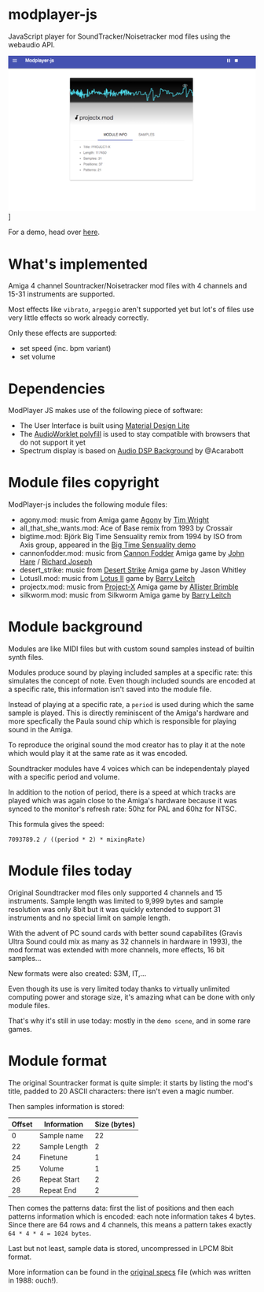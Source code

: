 # modplayer-js
JavaScript player for SoundTracker/Noisetracker mod files using the webaudio API.

![ModPlayer screenshot](./img/screenshot.png)]

For a demo, head over [here](http://htmlpreview.github.io/?https://github.com/warpdesign/modplayer-js/blob/master/index.html).

# What's implemented

Amiga 4 channel Sountracker/Noisetracker mod files with 4 channels and 15-31 instruments are supported.

Most effects like `vibrato`, `arpeggio` aren't supported yet but lot's of files use very little effects so work already correctly.

Only these effects are supported:

 - set speed (inc. bpm variant)
 - set volume

# Dependencies

ModPlayer JS makes use of the following piece of software:

 - The User Interface is built using [Material Design Lite](https://getmdl.io)
 - The [AudioWorklet polyfill](https://github.com/GoogleChromeLabs/audioworklet-polyfill) is used to stay compatible with browsers that do not support it yet
 - Spectrum display is based on [Audio DSP Background](https://github.com/acarabott/audio-dsp-playground) by @Acarabott

# Module files copyright

ModPlayer-js includes the following module files:

 - agony.mod: music from Amiga game [Agony](https://www.youtube.com/watch?v=iRzIpghJeec) by [Tim Wright](https://twitter.com/CoLDSToRAGE)
 - all_that_she_wants.mod: Ace of Base remix from 1993 by Crossair
 - bigtime.mod: Björk Big Time Sensuality remix from 1994 by ISO from Axis group, appeared in the [Big Time Sensuality demo](https://www.youtube.com/watch?v=Y-2xUXk5F2w)
 - cannonfodder.mod: music from [Cannon Fodder](https://www.youtube.com/watch?v=PiYuq6Ac3a0) Amiga game by [John Hare](https://twitter.com/johnhare) / [Richard Joseph](https://en.wikipedia.org/wiki/Richard_Joseph)
 - desert_strike: music from [Desert Strike](https://www.youtube.com/watch?v=hcJaph0D7UM) Amiga game by Jason Whitley
 - LotusII.mod: music from [Lotus II](https://www.youtube.com/watch?v=vETonlaTZ4c) game by [Barry Leitch](https://en.wikipedia.org/wiki/Barry_Leitch)
 - projectx.mod: music from [Project-X](https://www.youtube.com/watch?v=gjq-ONi3dZE) Amiga game by [Allister Brimble](https://twitter.com/allisterbrimble)
 - silkworm.mod: music from Silkworm Amiga game by [Barry Leitch](https://en.wikipedia.org/wiki/Barry_Leitch)

# Module background

Modules are like MIDI files but with custom sound samples instead of builtin synth files.

Modules produce sound by playing included samples at a specific rate: this simulates the concept of note. Even though included sounds are encoded at a specific rate, this information isn't saved into the module file.

Instead of playing at a specific rate, a `period` is used during which the same sample is played. This is directly reminiscent of the Amiga's hardware and more specfically the Paula sound chip which is responsible for playing sound in the Amiga.

To reproduce the original sound the mod creator has to play it at the note which would play it at the same rate as it was encoded.

Soundtracker modules have 4 voices which can be independentaly played with a specific period and volume.

In addition to the notion of period, there is a speed at which tracks are played which was again close to the Amiga's hardware because it was synced to the monitor's refresh rate: 50hz for PAL and 60hz for NTSC.

This formula gives the speed:

```
7093789.2 / ((period * 2) * mixingRate)
```

# Module files today

Original Soundtracker mod files only supported 4 channels and 15 instruments. Sample length was limited to 9,999 bytes and sample resolution was only 8bit but it was quickly extended to support 31 instruments and no special limit on sample length.

With the advent of PC sound cards with better sound capabilites (Gravis Ultra Sound could mix as many as 32 channels in hardware in 1993), the mod format was extended with more channels, more effects, 16 bit samples...

New formats were also created: S3M, IT,...

Even though its use is very limited today thanks to virtually unlimited computing power and storage size, it's amazing what can be done with only module files.

That's why it's still in use today: mostly in the `demo scene`, and in some rare games.

# Module format

The original Sountracker format is quite simple: it starts by listing the mod's title, padded to 20 ASCII characters: there isn't even a magic number.

Then samples information is stored:

Offset | Information | Size (bytes)
--- | --- | ---
0 | Sample name | 22
22 | Sample Length | 2
24 | Finetune | 1
25 | Volume | 1
26 | Repeat Start | 2
28 | Repeat End | 2

Then comes the patterns data: first the list of positions and then each patterns information which is encoded: each note information takes 4 bytes. Since there are 64 rows and 4 channels, this means a pattern takes exactly `64 * 4 * 4 = 1024 bytes`.

Last but not least, sample data is stored, uncompressed in LPCM 8bit format.

More information can be found in the [original specs](https://github.com/cmatsuoka/tracker-history/blob/master/reference/amiga/soundtracker/Soundtracker_v1-v9/Soundtracker_v2.doc) file (which was written in 1988: ouch!).